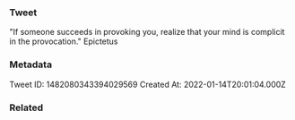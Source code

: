 ### Tweet
"If someone succeeds in provoking you, realize that your mind is complicit in the provocation." Epictetus

### Metadata
Tweet ID: 1482080343394029569
Created At: 2022-01-14T20:01:04.000Z

### Related

